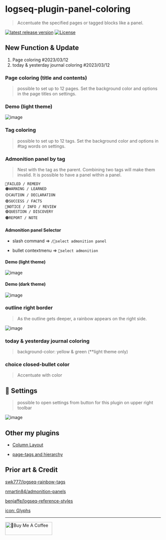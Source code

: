 # logseq-plugin-panel-coloring

> Accentuate the specified pages or tagged blocks like a panel. 

[![latest release version](https://img.shields.io/github/v/release/YU000jp/logseq-plugin-panel-coloring)](https://github.com/YU000jp/logseq-plugin-panel-coloring/releases)
[![License](https://img.shields.io/github/license/YU000jp/logseq-plugin-panel-coloring?color=blue)](https://github.com/YU000jp/logseq-plugin-panel-coloring/blob/main/LICENSE)

## New Function & Update

1. Page coloring #2023/03/12
1. today & yesterday journal coloring #2023/03/12

### Page coloring (title and contents)

> possible to set up to 12 pages.
> Set the background color and options in the page titles on settings.

### Demo (light theme)

 ![image](https://user-images.githubusercontent.com/111847207/224491982-9f85909c-f016-45dc-8d22-c4e6fd17057c.png)

### Tag coloring

> possible to set up to 12 tags.
> Set the background color and options in #tag words on settings.

### Admonition panel by tag

> Nest with the tag as the parent. Combining two tags will make them invalid. It is possible to have a panel within a panel.

    🔴FAILED / REMEDY
    🟠WARNING / LEARNED
    🟡CAUTION / DECLARATION
    🟢SUCCESS / FACTS
    🔵NOTICE / INFO / REVIEW
    🟣QUESTION / DISCOVERY
    🟤REPORT / NOTE

#### Admonition panel Selector

- slash command => `/🌈select admonition panel`

- bullet contextmenu => `🌈select admonition`

#### Demo (light theme)

![image](https://user-images.githubusercontent.com/111847207/207467377-e307a412-b9c1-4889-b110-3f69e3f00007.png)

#### Demo (dark theme)

![image](https://user-images.githubusercontent.com/111847207/207467439-26c7a35a-4cb7-4f60-8807-68d1832d4656.png)

### outline right border

> As the outline gets deeper, a rainbow appears on the right side.

![image](https://user-images.githubusercontent.com/111847207/205902934-21140e61-7ec2-41c7-b89a-834bb5719392.png)

### today & yesterday journal coloring

> background-color: yellow & green (**light theme only)

### choice closed-bullet color

> Accentuate with color

## 🎨 Settings

> possible to open settings from button for this plugin on upper right toolbar

![image](https://user-images.githubusercontent.com/111847207/224518718-de37c55f-33d7-48cd-987a-78721367a8c6.png)


## Other my plugins

- [Column Layout](https://github.com/YU000jp/Logseq-column-Layout)

- [page-tags and hierarchy](https://github.com/YU000jp/logseq-page-tags-and-hierarchy)

## Prior art & Credit

[swk777/logseq-rainbow-tags](https://github.com/swk777/logseq-rainbow-tags)

[nmartin84/admonition-panels](https://github.com/nmartin84/admonition-panels)

[benjaffe/logseq-reference-styles](https://github.com/benjaffe/logseq-reference-styles)

[icon: Glyphs](https://glyphs.fyi/dir?i=venn&v=poly&w)

---

<a href="https://www.buymeacoffee.com/yu000japan" target="_blank"><img src="https://cdn.buymeacoffee.com/buttons/v2/default-violet.png" alt="🍌Buy Me A Coffee" style="height: 42px;width: 152px" ></a>
